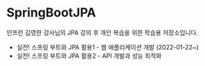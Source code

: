 # SpringBootJPA
인프런 김영한 강사님의 JPA 강의 후 개인 복습을 위한 학습용 저장소입니다.

- 실전! 스프링 부트와 JPA 활용1 - 웹 애플리케이션 개발 (2022-01-22~)
- 실전! 스프링 부트와 JPA 활용2 - API 개발과 성능 최적화
